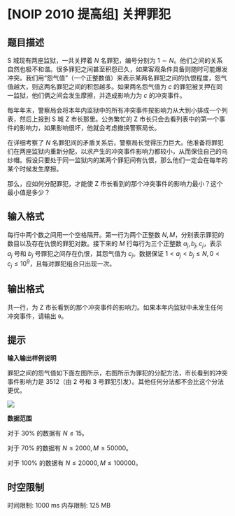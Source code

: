 # [NOIP 2010 提高组] 关押罪犯

## 题目描述

S 城现有两座监狱，一共关押着 $N$ 名罪犯，编号分别为 $1\sim N$。他们之间的关系自然也极不和谐。很多罪犯之间甚至积怨已久，如果客观条件具备则随时可能爆发冲突。我们用“怨气值”（一个正整数值）来表示某两名罪犯之间的仇恨程度，怨气值越大，则这两名罪犯之间的积怨越多。如果两名怨气值为 $c$ 的罪犯被关押在同一监狱，他们俩之间会发生摩擦，并造成影响力为 $c$ 的冲突事件。

每年年末，警察局会将本年内监狱中的所有冲突事件按影响力从大到小排成一个列表，然后上报到 S 城 Z 市长那里。公务繁忙的 Z 市长只会去看列表中的第一个事件的影响力，如果影响很坏，他就会考虑撤换警察局长。

在详细考察了 $N$ 名罪犯间的矛盾关系后，警察局长觉得压力巨大。他准备将罪犯们在两座监狱内重新分配，以求产生的冲突事件影响力都较小，从而保住自己的乌纱帽。假设只要处于同一监狱内的某两个罪犯间有仇恨，那么他们一定会在每年的某个时候发生摩擦。

那么，应如何分配罪犯，才能使 Z 市长看到的那个冲突事件的影响力最小？这个最小值是多少？


## 输入格式

每行中两个数之间用一个空格隔开。第一行为两个正整数 $N,M$，分别表示罪犯的数目以及存在仇恨的罪犯对数。接下来的 $M$ 行每行为三个正整数 $a_j,b_j,c_j$，表示 $a_j$ 号和 $b_j$ 号罪犯之间存在仇恨，其怨气值为 $c_j$。数据保证 $1<a_j< b_j\leq N, 0 < c_j\leq 10^9$，且每对罪犯组合只出现一次。


## 输出格式

共一行，为 Z 市长看到的那个冲突事件的影响力。如果本年内监狱中未发生任何冲突事件，请输出 `0`。


## 提示

**输入输出样例说明**

罪犯之间的怨气值如下面左图所示，右图所示为罪犯的分配方法，市长看到的冲突事件影响力是 $3512$（由 $2$ 号和 $3$ 号罪犯引发）。其他任何分法都不会比这个分法更优。

![](https://cdn.luogu.com.cn/upload/image_hosting/uia11zcq.png)

**数据范围**  

对于 $30\%$ 的数据有 $N\leq 15$。

对于 $70\%$ 的数据有 $N\leq 2000,M\leq 50000$。  

对于 $100\%$ 的数据有 $N\leq 20000,M\leq 100000$。


## 时空限制

时间限制: 1000 ms
内存限制: 125 MB
